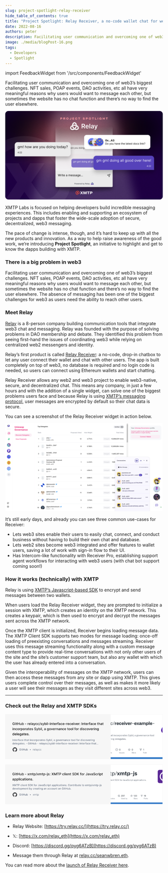 ```yaml
---
slug: project-spotlight-relay-receiver
hide_table_of_contents: true
title: "Project Spotlight: Relay Receiver, a no-code wallet chat for websites"
date: 2022-08-16
authors: peter
description: Facilitating user communication and overcoming one of web3’s biggest challenges. NFT sales, POAP events, DAO activities, etc all have very meaningful reasons why users would want to message each other, but sometimes the website has no chat function and there’s no way to find the user elsewhere.
image: ./media/blogPost-16.png
tags:
  - Developers
  - Spotlight
---
```


import FeedbackWidget from '/src/components/FeedbackWidget'

Facilitating user communication and overcoming one of web3’s biggest challenges. NFT sales, POAP events, DAO activities, etc all have very meaningful reasons why users would want to message each other, but sometimes the website has no chat function and there’s no way to find the user elsewhere.

![Project Spotlight: Relay card](./media/blogPost-16.png)

<!--truncate-->

XMTP Labs is focused on helping developers build incredible messaging experiences. This includes enabling and supporting an ecosystem of projects and dapps that foster the wide-scale adoption of secure, decentralized, web3 messaging.

The pace of change is intense, though, and it’s hard to keep up with all the new products and innovation. As a way to help raise awareness of the good work, we’re introducing **Project Spotlight**, an initiative to highlight and get to know the dapps building with XMTP.

### There is a big problem in web3

Facilitating user communication and overcoming one of web3’s biggest challenges. NFT sales, POAP events, DAO activities, etc all have very meaningful reasons why users would want to message each other, but sometimes the website has no chat function and there’s no way to find the user elsewhere. The absence of messaging has been one of the biggest challenges for web3 as users need the ability to reach other users.

### **Meet Relay**

[Relay](https://try.relay.cc/) is a 8-person company building communication tools that integrate web3 chat and messaging. Relay was founded with the purpose of solving problems in DAO membership and debate. They identified this problem from seeing first-hand the issues of coordinating web3 while relying on centralized web2 messengers and identity.

Relay’s first product is called [Relay Receiver](https://mirror.xyz/relaycc.eth/3ciz14Fs5Tw61zbh5Lr-WCPvpuuOB5NRCdwq6wEM7bY): a no-code, drop-in chatbox to let any user connect their wallet and chat with other users. The app is built completely on top of web3, no database is required and no login code is needed, so users can connect using Ethereum wallets and start chatting.

Relay Receiver allows any web2 and web3 project to enable web3-native, secure, and decentralized chat. This means any company, in just a few hours and with the addition of a single widget, can solve one of the biggest problems users face and because Relay is using [XMTP’s messaging protocol](https://github.com/xmtp/xmtp-js), user messages are encrypted by default so their chat data is secure.

You can see a screenshot of the Relay Receiver widget in action below.

![alt_text](media/relay-receiver.png)

It’s still early days, and already you can see three common use-cases for Receiver:

- Lets web3 sites enable their users to easily chat, connect, and conduct business without having to build their own chat and database.
- Lets web2 sites become web3 integrated and offer features to wallet users, saving a lot of work with sign-in flow to their UI.
- Has Intercom-like functionality with Receiver Pro, establishing support agent workflows for interacting with web3 users (with chat bot support coming soon!)

### How it works (technically) with XMTP

Relay is using [XMTP’s Javascript-based SDK](https://github.com/xmtp/xmtp-js) to encrypt and send messages between two wallets.

When users load the Relay Receiver widget, they are prompted to initialize a session with XMTP, which creates an identity on the XMTP network. This creates a keypair, which is then used to encrypt and decrypt the messages sent across the XMTP network.

Once the XMTP client is initialized, Receiver begins loading message data. The XMTP Client SDK supports two modes for message loading: once-off loading of preexisting conversations and messages streaming. Receiver uses this message streaming functionality along with a custom message content type to provide real-time conversations with not only other users of the site and the site’s customer support team, but also any wallet with which the user has already entered into a conversation.

Given the interoperability of messages on the XMTP network, users can then access these messages from any site or dapp using XMTP. This gives users complete control over their messages, as well as makes it more likely a user will see their messages as they visit different sites across web3.

---

### Check out the Relay and XMTP SDKs

[![sybil-interface-receiver repo card](media/relaycc-repo-card.png)](https://github.com/relaycc/sybil-interface-receiver)

[![xmtp-js repo card](media/xmtp-js-repo-card.png)](https://github.com/xmtp/xmtp-js)

### Learn more about Relay

- Relay Website: [https://try.relay.cc/](https://try.relay.cc/)

- 𝕏: [https://x.com/relay_eth](https://x.com/relay_eth)

- Discord: [https://discord.gg/pyg6ATzB](https://discord.gg/pyg6ATzB)

- Message them through Relay at [relay.cc/seanwbren.eth](https://relay.cc/seanwbren.eth).

You can read more about the [launch of Relay Receiver here](https://mirror.xyz/relaycc.eth/3ciz14Fs5Tw61zbh5Lr-WCPvpuuOB5NRCdwq6wEM7bY).

<br/>
<FeedbackWidget />
